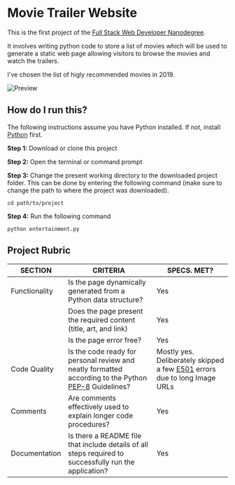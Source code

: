 # Movie Trailer Website

This is the first project of the [Full Stack Web Developer Nanodegree](https://in.udacity.com/course/full-stack-web-developer-nanodegree--nd004/?). 

It involves writing python code to store a list of movies which will be used to generate a static web page allowing visitors to browse the movies and watch the trailers.

I've chosen the list of higly recommended movies in 2019.


![Preview](preview.gif)

## How do I run this?

The following instructions assume you have Python installed. If not, install [Python](https://www.python.org/) first. 

**Step 1:** Download or clone this project

**Step 2:** Open the terminal or command prompt

**Step 3:** Change the present working directory to the downloaded project folder. This can be done by entering the following command (make sure to change the path to where the project was downloaded).

`cd path/to/project`

**Step 4:** Run the following command

`python entertainment.py`


## Project Rubric

|SECTION|CRITERIA|SPECS. MET?|
|---|---|---|
|Functionality|Is the page dynamically generated from a Python data structure?|Yes|
||Does the page present the required content (title, art, and link)|Yes|
||Is the page error free?|Yes|
|Code Quality|Is the code ready for personal review and neatly formatted according to the Python [PEP-8](http://pep8online.com/) Guidelines?|Mostly yes. Deliberately skipped a few [E501](https://www.python.org/dev/peps/pep-0008/#maximum-line-length) errors due to long Image URLs|
|Comments|Are comments effectively used to explain longer code procedures?|Yes|
|Documentation|Is there a README file that include details of all steps required to successfully run the application?|Yes|
